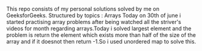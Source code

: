 This repo consists of my personal solutions solved by me on GeeksforGeeks.
Structured by topics : Arrays
Today on 30th of june i started practising array problems after being watched all the striver's videos for month regarding arrays.Today i solved largest element and the problem is return the element which exists more than half of the size of the array and if it doesnot then return -1.So i used unordered map to solve this.

